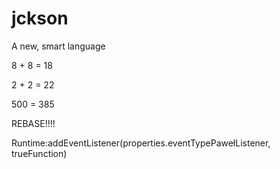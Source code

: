 jckson
======

A new, smart language

 8 + 8 = 18

 2 + 2 = 22

 500 = 385


  REBASE!!!!


 Runtime:addEventListener(properties.eventTypePawełListener, trueFunction)

